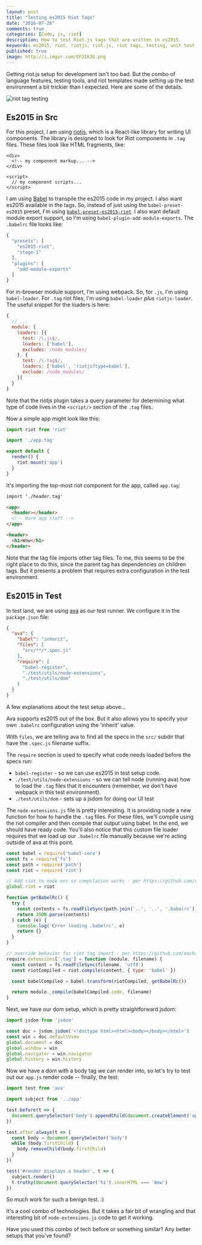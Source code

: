 ```yaml
---
layout: post
title: "Testing es2015 Riot Tags"
date: "2016-07-28"
comments: true
categories: [Code, js, riot]
description: How to test Riot.js tags that are written in es2015. 
keywords: es2015, riot, riotjs, riot.js, riot tags, testing, unit test, ava, avajs, jsdom
published: true
image: http://i.imgur.com/EF2IK3G.png
---
```


Getting riot.js setup for development isn't too bad.  But the combo of language features, testing tools, and riot templates made setting up the test environment a bit trickier than I expected.  Here are some of the details.

![riot tag testing](http://i.imgur.com/EF2IK3G.png)

<!--more-->

## Es2015 in Src

For this project, I am using [riotjs](http://riotjs.com/), which is a React-like library for writing UI components.  The library is designed to look for Riot components in `.tag` files.  These files look like HTML fragments, like:

```
<div>
  <!-- my component markup... -->
</div>

<script>
  // my component scripts...
</script>
```

I am using [Babel](https://babeljs.io/) to transpile the es2015 code in my project.  I also want es2015 available in the tags.  So, instead of just using the `babel-preset-es2015` preset, I'm using [`babel-preset-es2015-riot`](https://github.com/riot/babel-preset-es2015-riot).  I also want default module export support, so I'm using `babel-plugin-add-module-exports`.  The `.babelrc` file looks like:

```js .babelrc
{
  "presets": [
    "es2015-riot",
    "stage-1"
  ],
  "plugins": [
    "add-module-exports"
  ]
}
```

For in-browser module support, I'm using webpack.  So, for `.js`, I'm using `babel-loader`.  For `.tag` riot files, I'm using `babel-loader` _plus_ `riotjs-loader`.  The useful snippet for the loaders is here:

```js webpack.config.js
{
  // ...
  module: {
    loaders: [{
      test: /\.js$/,
      loaders: ['babel'],
      excludes: /node_modules/
    }, {
      test: /\.tag$/,
      loaders: ['babel', 'riotjs?type=babel'],
      exclude: /node_modules/
    }]
  }
}
```

Note that the riotjs plugin takes a query parameter for determining what type of code lives in the `<script/>` section of the `.tag` files.

Now a simple app might look like this:

```js app.js
import riot from 'riot'

import './app.tag'

export default {
  render() {
    riot.mount('app')
  }
}
```

It's importing the top-most riot component for the app, called `app.tag`:

```html app.tag
import './header.tag'

<app>
  <header></header>
  <!-- more app stuff -->
</app>
```

```html header.tag
<header>
  <h1>Wow</h1>
</header>
```

Note that the tag file imports other tag files.  To me, this seems to be the right place to do this, since the parent tag has dependencies on children tags.  But it presents a problem that requires extra configuration in the test environment.

## Es2015 in Test

In test land, we are using [ava](https://github.com/avajs/ava) as our test runner.  We configure it in the `package.json` file:

```json package.json
{ 
  "ava": {
    "babel": "inherit",
    "files": [
      "src/**/*.spec.js"
    ],
    "require": [
      "babel-register",
      "./test/utils/node-extensions",
      "./test/utils/dom"
    ]
  }
}
```

A few explanations about the test setup above...

Ava supports es2015 out of the box.  But it also allows you to specify your own `.babelrc` configuration using the 'inherit' value. 

With `files`, we are telling ava to find all the specs in the `src/` subdir that have the `.spec.js` filename suffix.

The `require` section is used to specify what code needs loaded before the specs run:

- `babel-register` - so we can use es2015 in test setup code.
- `./test/utils/node-extensions` - so we can tell node (running ava) how to load the `.tag` files that it encounters (remember, we don't have webpack in this test environment).
- `./test/utils/dom` - sets up a jsdom for doing our UI test

The `node-extensions.js` file is pretty interesting.  It is providing node a new function for how to handle the `.tag` files.  For these files, we'll compile using the riot compiler and then compile that output using babel.  In the end, we should have ready code.  You'll also notice that this custom file loader requires that we load up our `.babelrc` file manually because we're acting outside of ava at this point.

```js test/utils/node-extensions.js
const babel = require('babel-core')
const fs = require('fs')
const path = require('path')
const riot = require('riot')

// Add riot to node env so compilation works - per https://github.com/riot/riot/issues/895
global.riot = riot

function getBabelRc() {
  try {
    const contents = fs.readFileSync(path.join('..', '..', '.babelrc'), 'utf8')
    return JSON.parse(contents)
  } catch (e) {
    console.log('Error loading .babelrc', e)
    return {}
  }
}

// override behavior for riot tag import - per https://github.com/mochajs/mocha/issues/1458
require.extensions['.tag'] = function (module, filename) {
  const content = fs.readFileSync(filename, 'utf8')
  const riotCompiled = riot.compile(content, { type: 'babel' })

  const babelCompiled = babel.transform(riotCompiled, getBabelRc())

  return module._compile(babelCompiled.code, filename)
}
```

Next, we have our dom setup, which is pretty straightforward jsdom:

```js test/utils/dom.js
import jsdom from 'jsdom'

const doc = jsdom.jsdom('<!doctype html><html><body></body></html>')
const win = doc.defaultView
global.document = doc
global.window = win
global.navigator = win.navigator
global.history = win.history
```

Now we have a dom with a body tag we can render into, so let's try to test out our `app.js` render code -- finally, the test:

```js app.spec.js
import test from 'ava'

import subject from '../app'

test.before(t => {
  document.querySelector('body').appendChild(document.createElement('app'))
})

test.after.always(t => {
  const body = document.querySelector('body')
  while (body.firstChild) {
    body.removeChild(body.firstChild)
  }
})

test('#render displays a header', t => {
  subject.render()
  t.truthy(document.querySelector('h1').innerHTML === 'Wow')
})
```

So much work for such a benign test. :)

It's a cool combo of technologies.  But it takes a fair bit of wrangling and that interesting bit of `node-extensions.js` code to get it working.

Have you used this combo of tech before or something similar?  Any better setups that you've found?

